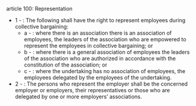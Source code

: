article 100: Representation

<ul>
			<li>1 - : The following shall have the right to represent employees during collective bargaining:<ul>
						<li>a - : where there is an association there is an association of employees, the leaders of the association who are empowered to represent the employees in collective bargaining; or<ul>
						</ul></li>						<li>b - : where there is a general association of employees the leaders of the association who are authorized in accordance with the constitution of the association; or<ul>
						</ul></li>						<li>c - : where the undertaking has no association of employees, the employees delegated by the employees of the undertaking.<ul>
						</ul></li>			</ul></li>			<li>2 - : The persons who represent the employer shall be the concerned employer or employers, their representatives or those who are delegated by one or more employers’ associations.<ul>
			</ul></li></ul>